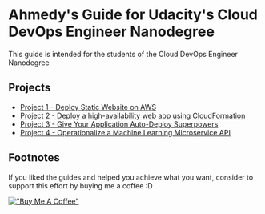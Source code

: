 
# Ahmedy's Guide for Udacity's Cloud DevOps Engineer Nanodegree

This guide is intended for the students of the Cloud DevOps Engineer Nanodegree

## Projects

- [Project 1 - Deploy Static Website on AWS](./Project-1)
- [Project 2 - Deploy a high-availability web app using CloudFormation](./Project-2)
- [Project 3 - Give Your Application Auto-Deploy Superpowers](./Project-3)
- [Project 4 - Operationalize a Machine Learning Microservice API](./Project-4)

## Footnotes

If you liked the guides and helped you achieve what you want, consider to support this effort by buying me a coffee :D

[!["Buy Me A Coffee"](https://www.buymeacoffee.com/assets/img/custom_images/orange_img.png)](https://www.buymeacoffee.com/mahmoudahmedy)
